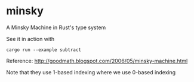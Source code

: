 # minsky
A Minsky Machine in Rust's type system

See it in action with

```
cargo run --example subtract
```

Reference: http://goodmath.blogspot.com/2006/05/minsky-machine.html

Note that they use 1-based indexing where we use 0-based indexing
